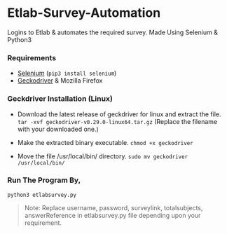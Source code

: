 # Etlab-Survey-Automation
Logins to Etlab &amp; automates the required survey. 
Made Using Selenium &amp; Python3

### Requirements

* [Selenium](https://pypi.org/project/selenium/) (`pip3 install selenium`)
* [Geckodriver](https://github.com/mozilla/geckodriver/releases) & Mozilla Firefox

### Geckdriver Installation (Linux)

* Download the latest release of geckdriver for linux and extract the file.
`tar -xvf geckodriver-v0.29.0-linux64.tar.gz` (Replace the filename with your downloaded one.)

* Make the extracted binary executable.
`chmod +x geckodriver`

* Move the file /usr/local/bin/ directory.
`sudo mv geckodriver /usr/local/bin/`
 

### Run The Program By,

`python3 etlabsurvey.py`

> Note: Replace username, password, surveylink, totalsubjects, answerReference in etlabsurvey.py file depending upon your requirement.
